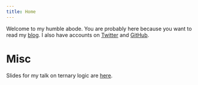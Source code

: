 ```yaml
---
title: Home
---
```


Welcome to my humble abode. You are probably here because you want to read my
[blog](/blog). I also have accounts on [Twitter](http://twitter.com/refold) and
[GitHub](http://github.com/23Skidoo).

Misc
====

Slides for my talk on ternary logic are
[here](/files/2007-TernaryLogicTalk.pdf).
